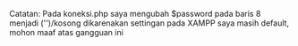 Catatan: Pada koneksi.php saya mengubah $password pada baris 8 menjadi ('')/kosong dikarenakan settingan pada XAMPP saya masih default, mohon maaf atas gangguan ini
